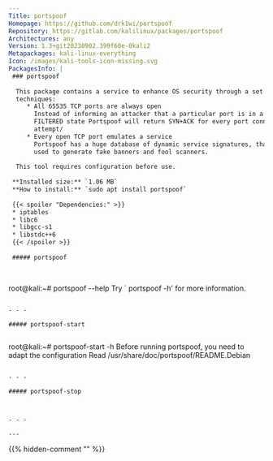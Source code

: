 ```yaml
---
Title: portspoof
Homepage: https://github.com/drk1wi/portspoof
Repository: https://gitlab.com/kalilinux/packages/portspoof
Architectures: any
Version: 1.3+git20230902.399f60e-0kali2
Metapackages: kali-linux-everything 
Icon: /images/kali-tools-icon-missing.svg
PackagesInfo: |
 ### portspoof
 
  This package contains a service to enhance OS security through a set of following
  techniques:
     * All 65535 TCP ports are always open
       Instead of informing an attacker that a particular port is in a CLOSED or
       FILTERED state Portspoof will return SYN+ACK for every port connection
       attempt/
     * Every open TCP port emulates a service
       Portspoof has a huge database of dynamic service signatures, that will be
       used to generate fake banners and fool scanners.
   
  This tool requires configuration before use.
 
 **Installed size:** `1.06 MB`  
 **How to install:** `sudo apt install portspoof`  
 
 {{< spoiler "Dependencies:" >}}
 * iptables
 * libc6 
 * libgcc-s1 
 * libstdc++6 
 {{< /spoiler >}}
 
 ##### portspoof
 
 
 ```
 root@kali:~# portspoof --help
 Try ` portspoof -h' for more information.
 
 ```
 
 - - -
 
 ##### portspoof-start
 
 
 ```
 root@kali:~# portspoof-start -h
 Before running portspoof, you need to adapt the configuration
 Read /usr/share/doc/portspoof/README.Debian
 ```
 
 - - -
 
 ##### portspoof-stop
 
 
 
 - - -
 
---
```

{{% hidden-comment "<!--Do not edit anything above this line-->" %}}
